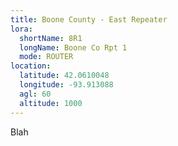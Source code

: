 ```yaml
---
title: Boone County - East Repeater
lora:
  shortName: 8R1
  longName: Boone Co Rpt 1
  mode: ROUTER
location:
  latitude: 42.0610048
  longitude: -93.913088
  agl: 60
  altitude: 1000
---
```


Blah
